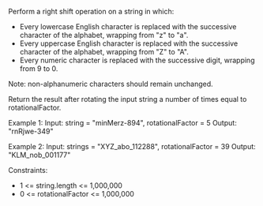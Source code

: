 Perform a right shift operation on a string in which:
*  Every lowercase English character is replaced with the successive character of the alphabet, wrapping from "z" to "a".
*  Every uppercase English character is replaced with the successive character of the alphabet, wrapping from "Z" to "A".
*  Every numeric character is replaced with the successive digit, wrapping from 9 to 0.

Note:  non-alphanumeric characters should remain unchanged.

Return the result after rotating the input string a number of times equal to rotationalFactor.

Example 1:
  Input: string = "minMerz-894", rotationalFactor = 5
  Output: "rnRjwe-349"

Example 2:
  Input: strings = "XYZ_abo_112288", rotationalFactor = 39
  Output: "KLM_nob_001177"

Constraints:
* 1 <= string.length <= 1,000,000
* 0 <= rotationalFactor <= 1,000,000
  
